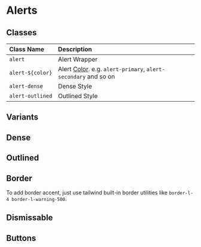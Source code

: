 # Alerts

## Classes

| Class Name       | Description                                                               |
| :--------------- | :------------------------------------------------------------------------ |
| `alert`          | Alert Wrapper                                                             |
| `alert-${color}` | Alert [Color](/colors). e.g. `alert-primary`, `alert-secondary` and so on |
| `alert-dense`    | Dense Style                                                               |
| `alert-outlined` | Outlined Style                                                            |

## Variants

<Docs>
<template #preview>
<div class="space-y-2">
  <div class="alert alert-default">
    <svg
      xmlns="http://www.w3.org/2000/svg"
      class="h-5 w-5"
      viewBox="0 0 20 20"
      fill="currentColor"
    >
      <path
        fill-rule="evenodd"
        d="M18 10a8 8 0 11-16 0 8 8 0 0116 0zm-7-4a1 1 0 11-2 0 1 1 0 012 0zM9 9a1 1 0 000 2v3a1 1 0 001 1h1a1 1 0 100-2v-3a1 1 0 00-1-1H9z"
        clip-rule="evenodd"
      />
    </svg>
    Please review your changes!
    <div class="flex-grow"></div>
    <button>
      <svg
        xmlns="http://www.w3.org/2000/svg"
        class="h-6 w-6"
        fill="none"
        viewBox="0 0 24 24"
        stroke="currentColor"
        stroke-width="2"
      >
        <path
          stroke-linecap="round"
          stroke-linejoin="round"
          d="M6 18L18 6M6 6l12 12"
        />
      </svg>
    </button>
  </div>
  <div class="alert alert-primary">
    <svg
      xmlns="http://www.w3.org/2000/svg"
      class="h-5 w-5"
      viewBox="0 0 20 20"
      fill="currentColor"
    >
      <path
        fill-rule="evenodd"
        d="M18 10a8 8 0 11-16 0 8 8 0 0116 0zm-7-4a1 1 0 11-2 0 1 1 0 012 0zM9 9a1 1 0 000 2v3a1 1 0 001 1h1a1 1 0 100-2v-3a1 1 0 00-1-1H9z"
        clip-rule="evenodd"
      />
    </svg>
    Please review your changes!
    <div class="flex-grow"></div>
    <button class="">
      <svg
        xmlns="http://www.w3.org/2000/svg"
        class="h-6 w-6"
        fill="none"
        viewBox="0 0 24 24"
        stroke="currentColor"
        stroke-width="2"
      >
        <path
          stroke-linecap="round"
          stroke-linejoin="round"
          d="M6 18L18 6M6 6l12 12"
        />
      </svg>
    </button>
  </div>
  <div class="alert alert-secondary">
    <svg
      xmlns="http://www.w3.org/2000/svg"
      class="h-5 w-5"
      viewBox="0 0 20 20"
      fill="currentColor"
    >
      <path
        fill-rule="evenodd"
        d="M18 10a8 8 0 11-16 0 8 8 0 0116 0zm-7-4a1 1 0 11-2 0 1 1 0 012 0zM9 9a1 1 0 000 2v3a1 1 0 001 1h1a1 1 0 100-2v-3a1 1 0 00-1-1H9z"
        clip-rule="evenodd"
      />
    </svg>
    Please review your changes!
    <div class="flex-grow"></div>
    <button class="">
      <svg
        xmlns="http://www.w3.org/2000/svg"
        class="h-6 w-6"
        fill="none"
        viewBox="0 0 24 24"
        stroke="currentColor"
        stroke-width="2"
      >
        <path
          stroke-linecap="round"
          stroke-linejoin="round"
          d="M6 18L18 6M6 6l12 12"
        />
      </svg>
    </button>
  </div>
  <div class="alert alert-info">
    <svg
      xmlns="http://www.w3.org/2000/svg"
      class="h-5 w-5"
      viewBox="0 0 20 20"
      fill="currentColor"
    >
      <path
        fill-rule="evenodd"
        d="M18 10a8 8 0 11-16 0 8 8 0 0116 0zm-7-4a1 1 0 11-2 0 1 1 0 012 0zM9 9a1 1 0 000 2v3a1 1 0 001 1h1a1 1 0 100-2v-3a1 1 0 00-1-1H9z"
        clip-rule="evenodd"
      />
    </svg>
    Please review your changes!
    <div class="flex-grow"></div>
    <button class="">
      <svg
        xmlns="http://www.w3.org/2000/svg"
        class="h-6 w-6"
        fill="none"
        viewBox="0 0 24 24"
        stroke="currentColor"
        stroke-width="2"
      >
        <path
          stroke-linecap="round"
          stroke-linejoin="round"
          d="M6 18L18 6M6 6l12 12"
        />
      </svg>
    </button>
  </div>
  <div class="alert alert-warning">
    <svg
      xmlns="http://www.w3.org/2000/svg"
      class="h-5 w-5"
      viewBox="0 0 20 20"
      fill="currentColor"
    >
      <path
        fill-rule="evenodd"
        d="M18 10a8 8 0 11-16 0 8 8 0 0116 0zm-7-4a1 1 0 11-2 0 1 1 0 012 0zM9 9a1 1 0 000 2v3a1 1 0 001 1h1a1 1 0 100-2v-3a1 1 0 00-1-1H9z"
        clip-rule="evenodd"
      />
    </svg>
    Please review your changes!
    <div class="flex-grow"></div>
    <button class="">
      <svg
        xmlns="http://www.w3.org/2000/svg"
        class="h-6 w-6"
        fill="none"
        viewBox="0 0 24 24"
        stroke="currentColor"
        stroke-width="2"
      >
        <path
          stroke-linecap="round"
          stroke-linejoin="round"
          d="M6 18L18 6M6 6l12 12"
        />
      </svg>
    </button>
  </div>
  <div class="alert alert-error">
    <svg
      xmlns="http://www.w3.org/2000/svg"
      class="h-5 w-5"
      viewBox="0 0 20 20"
      fill="currentColor"
    >
      <path
        fill-rule="evenodd"
        d="M18 10a8 8 0 11-16 0 8 8 0 0116 0zm-7-4a1 1 0 11-2 0 1 1 0 012 0zM9 9a1 1 0 000 2v3a1 1 0 001 1h1a1 1 0 100-2v-3a1 1 0 00-1-1H9z"
        clip-rule="evenodd"
      />
    </svg>
    Please review your changes!
    <div class="flex-grow"></div>
    <button class="">
      <svg
        xmlns="http://www.w3.org/2000/svg"
        class="h-6 w-6"
        fill="none"
        viewBox="0 0 24 24"
        stroke="currentColor"
        stroke-width="2"
      >
        <path
          stroke-linecap="round"
          stroke-linejoin="round"
          d="M6 18L18 6M6 6l12 12"
        />
      </svg>
    </button>
  </div>
  <div class="alert alert-success">
    <svg
      xmlns="http://www.w3.org/2000/svg"
      class="h-5 w-5"
      viewBox="0 0 20 20"
      fill="currentColor"
    >
      <path
        fill-rule="evenodd"
        d="M18 10a8 8 0 11-16 0 8 8 0 0116 0zm-7-4a1 1 0 11-2 0 1 1 0 012 0zM9 9a1 1 0 000 2v3a1 1 0 001 1h1a1 1 0 100-2v-3a1 1 0 00-1-1H9z"
        clip-rule="evenodd"
      />
    </svg>
    Please review your changes!
    <div class="flex-grow"></div>
    <button class="">
      <svg
        xmlns="http://www.w3.org/2000/svg"
        class="h-6 w-6"
        fill="none"
        viewBox="0 0 24 24"
        stroke="currentColor"
        stroke-width="2"
      >
        <path
          stroke-linecap="round"
          stroke-linejoin="round"
          d="M6 18L18 6M6 6l12 12"
        />
      </svg>
    </button>
  </div>
</div>
</template>
<template #code>

```html
<div class="alert alert-default">
  <svg
    xmlns="http://www.w3.org/2000/svg"
    class="h-5 w-5"
    viewBox="0 0 20 20"
    fill="currentColor"
  >
    <path
      fill-rule="evenodd"
      d="M18 10a8 8 0 11-16 0 8 8 0 0116 0zm-7-4a1 1 0 11-2 0 1 1 0 012 0zM9 9a1 1 0 000 2v3a1 1 0 001 1h1a1 1 0 100-2v-3a1 1 0 00-1-1H9z"
      clip-rule="evenodd"
    />
  </svg>
  Please review your changes!
  <div class="flex-grow"></div>
  <button class="">
    <svg
      xmlns="http://www.w3.org/2000/svg"
      class="h-6 w-6"
      fill="none"
      viewBox="0 0 24 24"
      stroke="currentColor"
      stroke-width="2"
    >
      <path
        stroke-linecap="round"
        stroke-linejoin="round"
        d="M6 18L18 6M6 6l12 12"
      />
    </svg>
  </button>
</div>

<div class="alert alert-primary">
  <!-- content -->
</div>
<div class="alert alert-secondary">
  <!-- content -->
</div>
<div class="alert alert-info">
  <!-- content -->
</div>
<div class="alert alert-success">
  <!-- content -->
</div>
<div class="alert alert-warning">
  <!-- content -->
</div>
<div class="alert alert-error">
  <!-- content -->
</div>
<div class="alert alert-dark">
  <!-- content -->
</div>
```

</template>
</Docs>

## Dense

<Docs>
<template #preview>
<div class="space-y-2">
<div class="alert alert-dense alert-default">
  <svg
    xmlns="http://www.w3.org/2000/svg"
    class="h-5 w-5"
    viewBox="0 0 20 20"
    fill="currentColor"
  >
    <path
      fill-rule="evenodd"
      d="M18 10a8 8 0 11-16 0 8 8 0 0116 0zm-7-4a1 1 0 11-2 0 1 1 0 012 0zM9 9a1 1 0 000 2v3a1 1 0 001 1h1a1 1 0 100-2v-3a1 1 0 00-1-1H9z"
      clip-rule="evenodd"
    />
  </svg>
  Please review your changes!
  <div class="flex-grow"></div>
  <button class="">
    <svg
      xmlns="http://www.w3.org/2000/svg"
      class="h-6 w-6"
      fill="none"
      viewBox="0 0 24 24"
      stroke="currentColor"
      stroke-width="2"
    >
      <path
        stroke-linecap="round"
        stroke-linejoin="round"
        d="M6 18L18 6M6 6l12 12"
      />
    </svg>
  </button>
</div>
<div class="alert alert-dense alert-primary">
  <svg
    xmlns="http://www.w3.org/2000/svg"
    class="h-5 w-5"
    viewBox="0 0 20 20"
    fill="currentColor"
  >
    <path
      fill-rule="evenodd"
      d="M18 10a8 8 0 11-16 0 8 8 0 0116 0zm-7-4a1 1 0 11-2 0 1 1 0 012 0zM9 9a1 1 0 000 2v3a1 1 0 001 1h1a1 1 0 100-2v-3a1 1 0 00-1-1H9z"
      clip-rule="evenodd"
    />
  </svg>
  Please review your changes!
  <div class="flex-grow"></div>
  <button class="">
    <svg
      xmlns="http://www.w3.org/2000/svg"
      class="h-6 w-6"
      fill="none"
      viewBox="0 0 24 24"
      stroke="currentColor"
      stroke-width="2"
    >
      <path
        stroke-linecap="round"
        stroke-linejoin="round"
        d="M6 18L18 6M6 6l12 12"
      />
    </svg>
  </button>
</div>
<div class="alert alert-dense alert-secondary">
  <svg
    xmlns="http://www.w3.org/2000/svg"
    class="h-5 w-5"
    viewBox="0 0 20 20"
    fill="currentColor"
  >
    <path
      fill-rule="evenodd"
      d="M18 10a8 8 0 11-16 0 8 8 0 0116 0zm-7-4a1 1 0 11-2 0 1 1 0 012 0zM9 9a1 1 0 000 2v3a1 1 0 001 1h1a1 1 0 100-2v-3a1 1 0 00-1-1H9z"
      clip-rule="evenodd"
    />
  </svg>
  Please review your changes!
  <div class="flex-grow"></div>
  <button class="">
    <svg
      xmlns="http://www.w3.org/2000/svg"
      class="h-6 w-6"
      fill="none"
      viewBox="0 0 24 24"
      stroke="currentColor"
      stroke-width="2"
    >
      <path
        stroke-linecap="round"
        stroke-linejoin="round"
        d="M6 18L18 6M6 6l12 12"
      />
    </svg>
  </button>
</div>
<div class="alert alert-dense alert-info">
  <svg
    xmlns="http://www.w3.org/2000/svg"
    class="h-5 w-5"
    viewBox="0 0 20 20"
    fill="currentColor"
  >
    <path
      fill-rule="evenodd"
      d="M18 10a8 8 0 11-16 0 8 8 0 0116 0zm-7-4a1 1 0 11-2 0 1 1 0 012 0zM9 9a1 1 0 000 2v3a1 1 0 001 1h1a1 1 0 100-2v-3a1 1 0 00-1-1H9z"
      clip-rule="evenodd"
    />
  </svg>
  Please review your changes!
  <div class="flex-grow"></div>
  <button class="">
    <svg
      xmlns="http://www.w3.org/2000/svg"
      class="h-6 w-6"
      fill="none"
      viewBox="0 0 24 24"
      stroke="currentColor"
      stroke-width="2"
    >
      <path
        stroke-linecap="round"
        stroke-linejoin="round"
        d="M6 18L18 6M6 6l12 12"
      />
    </svg>
  </button>
</div>
<div class="alert alert-dense alert-warning">
  <svg
    xmlns="http://www.w3.org/2000/svg"
    class="h-5 w-5"
    viewBox="0 0 20 20"
    fill="currentColor"
  >
    <path
      fill-rule="evenodd"
      d="M18 10a8 8 0 11-16 0 8 8 0 0116 0zm-7-4a1 1 0 11-2 0 1 1 0 012 0zM9 9a1 1 0 000 2v3a1 1 0 001 1h1a1 1 0 100-2v-3a1 1 0 00-1-1H9z"
      clip-rule="evenodd"
    />
  </svg>
  Please review your changes!
  <div class="flex-grow"></div>
  <button class="">
    <svg
      xmlns="http://www.w3.org/2000/svg"
      class="h-6 w-6"
      fill="none"
      viewBox="0 0 24 24"
      stroke="currentColor"
      stroke-width="2"
    >
      <path
        stroke-linecap="round"
        stroke-linejoin="round"
        d="M6 18L18 6M6 6l12 12"
      />
    </svg>
  </button>
</div>
<div class="alert alert-dense alert-error">
  <svg
    xmlns="http://www.w3.org/2000/svg"
    class="h-5 w-5"
    viewBox="0 0 20 20"
    fill="currentColor"
  >
    <path
      fill-rule="evenodd"
      d="M18 10a8 8 0 11-16 0 8 8 0 0116 0zm-7-4a1 1 0 11-2 0 1 1 0 012 0zM9 9a1 1 0 000 2v3a1 1 0 001 1h1a1 1 0 100-2v-3a1 1 0 00-1-1H9z"
      clip-rule="evenodd"
    />
  </svg>
  Please review your changes!
  <div class="flex-grow"></div>
  <button class="">
    <svg
      xmlns="http://www.w3.org/2000/svg"
      class="h-6 w-6"
      fill="none"
      viewBox="0 0 24 24"
      stroke="currentColor"
      stroke-width="2"
    >
      <path
        stroke-linecap="round"
        stroke-linejoin="round"
        d="M6 18L18 6M6 6l12 12"
      />
    </svg>
  </button>
</div>
<div class="alert alert-dense alert-success">
  <svg
    xmlns="http://www.w3.org/2000/svg"
    class="h-5 w-5"
    viewBox="0 0 20 20"
    fill="currentColor"
  >
    <path
      fill-rule="evenodd"
      d="M18 10a8 8 0 11-16 0 8 8 0 0116 0zm-7-4a1 1 0 11-2 0 1 1 0 012 0zM9 9a1 1 0 000 2v3a1 1 0 001 1h1a1 1 0 100-2v-3a1 1 0 00-1-1H9z"
      clip-rule="evenodd"
    />
  </svg>
  Please review your changes!
  <div class="flex-grow"></div>
  <button class="">
    <svg
      xmlns="http://www.w3.org/2000/svg"
      class="h-6 w-6"
      fill="none"
      viewBox="0 0 24 24"
      stroke="currentColor"
      stroke-width="2"
    >
      <path
        stroke-linecap="round"
        stroke-linejoin="round"
        d="M6 18L18 6M6 6l12 12"
      />
    </svg>
  </button>
  </div>
</div>
</template>
<template #code>

```html
<div class="alert alert-dense alert-default">
  <svg
    xmlns="http://www.w3.org/2000/svg"
    class="h-5 w-5"
    viewBox="0 0 20 20"
    fill="currentColor"
  >
    <path
      fill-rule="evenodd"
      d="M18 10a8 8 0 11-16 0 8 8 0 0116 0zm-7-4a1 1 0 11-2 0 1 1 0 012 0zM9 9a1 1 0 000 2v3a1 1 0 001 1h1a1 1 0 100-2v-3a1 1 0 00-1-1H9z"
      clip-rule="evenodd"
    />
  </svg>
  Please review your changes!
  <div class="flex-grow"></div>
  <button class="">
    <svg
      xmlns="http://www.w3.org/2000/svg"
      class="h-6 w-6"
      fill="none"
      viewBox="0 0 24 24"
      stroke="currentColor"
      stroke-width="2"
    >
      <path
        stroke-linecap="round"
        stroke-linejoin="round"
        d="M6 18L18 6M6 6l12 12"
      />
    </svg>
  </button>
</div>

<div class="alert alert-dense alert-primary">
  <!-- content -->
</div>
<div class="alert alert-dense alert-secondary">
  <!-- content -->
</div>
<div class="alert alert-dense alert-info">
  <!-- content -->
</div>
<div class="alert alert-dense alert-success">
  <!-- content -->
</div>
<div class="alert alert-dense alert-warning">
  <!-- content -->
</div>
<div class="alert alert-dense alert-error">
  <!-- content -->
</div>
<div class="alert alert-dense alert-dark">
  <!-- content -->
</div>
```

</template>
</Docs>

## Outlined

<Docs>
<template #preview>
<div class="space-y-2">
  <div class="alert alert-outlined alert-default">
    <svg
      xmlns="http://www.w3.org/2000/svg"
      class="h-5 w-5"
      viewBox="0 0 20 20"
      fill="currentColor"
    >
      <path
        fill-rule="evenodd"
        d="M18 10a8 8 0 11-16 0 8 8 0 0116 0zm-7-4a1 1 0 11-2 0 1 1 0 012 0zM9 9a1 1 0 000 2v3a1 1 0 001 1h1a1 1 0 100-2v-3a1 1 0 00-1-1H9z"
        clip-rule="evenodd"
      />
    </svg>
    Please review your changes!
    <div class="flex-grow"></div>
    <button class="">
      <svg
        xmlns="http://www.w3.org/2000/svg"
        class="h-6 w-6"
        fill="none"
        viewBox="0 0 24 24"
        stroke="currentColor"
        stroke-width="2"
      >
        <path
          stroke-linecap="round"
          stroke-linejoin="round"
          d="M6 18L18 6M6 6l12 12"
        />
      </svg>
    </button>
  </div>
  <div class="alert alert-outlined alert-primary">
    <svg
      xmlns="http://www.w3.org/2000/svg"
      class="h-5 w-5"
      viewBox="0 0 20 20"
      fill="currentColor"
    >
      <path
        fill-rule="evenodd"
        d="M18 10a8 8 0 11-16 0 8 8 0 0116 0zm-7-4a1 1 0 11-2 0 1 1 0 012 0zM9 9a1 1 0 000 2v3a1 1 0 001 1h1a1 1 0 100-2v-3a1 1 0 00-1-1H9z"
        clip-rule="evenodd"
      />
    </svg>
    Please review your changes!
    <div class="flex-grow"></div>
    <button class="">
      <svg
        xmlns="http://www.w3.org/2000/svg"
        class="h-6 w-6"
        fill="none"
        viewBox="0 0 24 24"
        stroke="currentColor"
        stroke-width="2"
      >
        <path
          stroke-linecap="round"
          stroke-linejoin="round"
          d="M6 18L18 6M6 6l12 12"
        />
      </svg>
    </button>
  </div>
  <div class="alert alert-outlined alert-secondary">
    <svg
      xmlns="http://www.w3.org/2000/svg"
      class="h-5 w-5"
      viewBox="0 0 20 20"
      fill="currentColor"
    >
      <path
        fill-rule="evenodd"
        d="M18 10a8 8 0 11-16 0 8 8 0 0116 0zm-7-4a1 1 0 11-2 0 1 1 0 012 0zM9 9a1 1 0 000 2v3a1 1 0 001 1h1a1 1 0 100-2v-3a1 1 0 00-1-1H9z"
        clip-rule="evenodd"
      />
    </svg>
    Please review your changes!
    <div class="flex-grow"></div>
    <button class="">
      <svg
        xmlns="http://www.w3.org/2000/svg"
        class="h-6 w-6"
        fill="none"
        viewBox="0 0 24 24"
        stroke="currentColor"
        stroke-width="2"
      >
        <path
          stroke-linecap="round"
          stroke-linejoin="round"
          d="M6 18L18 6M6 6l12 12"
        />
      </svg>
    </button>
  </div>
  <div class="alert alert-outlined alert-info">
    <svg
      xmlns="http://www.w3.org/2000/svg"
      class="h-5 w-5"
      viewBox="0 0 20 20"
      fill="currentColor"
    >
      <path
        fill-rule="evenodd"
        d="M18 10a8 8 0 11-16 0 8 8 0 0116 0zm-7-4a1 1 0 11-2 0 1 1 0 012 0zM9 9a1 1 0 000 2v3a1 1 0 001 1h1a1 1 0 100-2v-3a1 1 0 00-1-1H9z"
        clip-rule="evenodd"
      />
    </svg>
    Please review your changes!
    <div class="flex-grow"></div>
    <button class="">
      <svg
        xmlns="http://www.w3.org/2000/svg"
        class="h-6 w-6"
        fill="none"
        viewBox="0 0 24 24"
        stroke="currentColor"
        stroke-width="2"
      >
        <path
          stroke-linecap="round"
          stroke-linejoin="round"
          d="M6 18L18 6M6 6l12 12"
        />
      </svg>
    </button>
  </div>
  <div class="alert alert-outlined alert-warning">
    <svg
      xmlns="http://www.w3.org/2000/svg"
      class="h-5 w-5"
      viewBox="0 0 20 20"
      fill="currentColor"
    >
      <path
        fill-rule="evenodd"
        d="M18 10a8 8 0 11-16 0 8 8 0 0116 0zm-7-4a1 1 0 11-2 0 1 1 0 012 0zM9 9a1 1 0 000 2v3a1 1 0 001 1h1a1 1 0 100-2v-3a1 1 0 00-1-1H9z"
        clip-rule="evenodd"
      />
    </svg>
    Please review your changes!
    <div class="flex-grow"></div>
    <button class="">
      <svg
        xmlns="http://www.w3.org/2000/svg"
        class="h-6 w-6"
        fill="none"
        viewBox="0 0 24 24"
        stroke="currentColor"
        stroke-width="2"
      >
        <path
          stroke-linecap="round"
          stroke-linejoin="round"
          d="M6 18L18 6M6 6l12 12"
        />
      </svg>
    </button>
  </div>
  <div class="alert alert-outlined alert-error">
    <svg
      xmlns="http://www.w3.org/2000/svg"
      class="h-5 w-5"
      viewBox="0 0 20 20"
      fill="currentColor"
    >
      <path
        fill-rule="evenodd"
        d="M18 10a8 8 0 11-16 0 8 8 0 0116 0zm-7-4a1 1 0 11-2 0 1 1 0 012 0zM9 9a1 1 0 000 2v3a1 1 0 001 1h1a1 1 0 100-2v-3a1 1 0 00-1-1H9z"
        clip-rule="evenodd"
      />
    </svg>
    Please review your changes!
    <div class="flex-grow"></div>
    <button class="">
      <svg
        xmlns="http://www.w3.org/2000/svg"
        class="h-6 w-6"
        fill="none"
        viewBox="0 0 24 24"
        stroke="currentColor"
        stroke-width="2"
      >
        <path
          stroke-linecap="round"
          stroke-linejoin="round"
          d="M6 18L18 6M6 6l12 12"
        />
      </svg>
    </button>
  </div>
  <div class="alert alert-outlined alert-success">
    <svg
      xmlns="http://www.w3.org/2000/svg"
      class="h-5 w-5"
      viewBox="0 0 20 20"
      fill="currentColor"
    >
      <path
        fill-rule="evenodd"
        d="M18 10a8 8 0 11-16 0 8 8 0 0116 0zm-7-4a1 1 0 11-2 0 1 1 0 012 0zM9 9a1 1 0 000 2v3a1 1 0 001 1h1a1 1 0 100-2v-3a1 1 0 00-1-1H9z"
        clip-rule="evenodd"
      />
    </svg>
    Please review your changes!
    <div class="flex-grow"></div>
    <button class="">
      <svg
        xmlns="http://www.w3.org/2000/svg"
        class="h-6 w-6"
        fill="none"
        viewBox="0 0 24 24"
        stroke="currentColor"
        stroke-width="2"
      >
        <path
          stroke-linecap="round"
          stroke-linejoin="round"
          d="M6 18L18 6M6 6l12 12"
        />
      </svg>
    </button>
  </div>
</div>
</template>
<template #code>

```html
<div class="alert alert-outlined alert-default">
  <svg
    xmlns="http://www.w3.org/2000/svg"
    class="h-5 w-5"
    viewBox="0 0 20 20"
    fill="currentColor"
  >
    <path
      fill-rule="evenodd"
      d="M18 10a8 8 0 11-16 0 8 8 0 0116 0zm-7-4a1 1 0 11-2 0 1 1 0 012 0zM9 9a1 1 0 000 2v3a1 1 0 001 1h1a1 1 0 100-2v-3a1 1 0 00-1-1H9z"
      clip-rule="evenodd"
    />
  </svg>
  Please review your changes!
  <div class="flex-grow"></div>
  <button class="">
    <svg
      xmlns="http://www.w3.org/2000/svg"
      class="h-6 w-6"
      fill="none"
      viewBox="0 0 24 24"
      stroke="currentColor"
      stroke-width="2"
    >
      <path
        stroke-linecap="round"
        stroke-linejoin="round"
        d="M6 18L18 6M6 6l12 12"
      />
    </svg>
  </button>
</div>

<div class="alert alert-outlined alert-primary">
  <!-- content -->
</div>
<div class="alert alert-outlined alert-secondary">
  <!-- content -->
</div>
<div class="alert alert-outlined alert-info">
  <!-- content -->
</div>
<div class="alert alert-outlined alert-success">
  <!-- content -->
</div>
<div class="alert alert-outlined alert-warning">
  <!-- content -->
</div>
<div class="alert alert-outlined alert-error">
  <!-- content -->
</div>
<div class="alert alert-outlined alert-dark">
  <!-- content -->
</div>
```

</template>
</Docs>

## Border

To add border accent, just use tailwind built-in border utilities like `border-l-4 border-l-warning-500`.

<docs>
<template #preview>
<div class="alert border-l-4 border-l-warning-500 alert-error">
  <svg
    xmlns="http://www.w3.org/2000/svg"
    class="h-5 w-5"
    viewBox="0 0 20 20"
    fill="currentColor"
  >
    <path
      fill-rule="evenodd"
      d="M18 10a8 8 0 11-16 0 8 8 0 0116 0zm-7-4a1 1 0 11-2 0 1 1 0 012 0zM9 9a1 1 0 000 2v3a1 1 0 001 1h1a1 1 0 100-2v-3a1 1 0 00-1-1H9z"
      clip-rule="evenodd"
    />
  </svg>
  Please review your changes!
  <div class="flex-grow"></div>
  <button class="">
    <svg
      xmlns="http://www.w3.org/2000/svg"
      class="h-6 w-6"
      fill="none"
      viewBox="0 0 24 24"
      stroke="currentColor"
      stroke-width="2"
    >
      <path
        stroke-linecap="round"
        stroke-linejoin="round"
        d="M6 18L18 6M6 6l12 12"
      />
    </svg>
  </button>
</div>
</template>
<template #code>

```html
<div class="alert border-l-4 border-l-warning-500 alert-error">
  <svg
    xmlns="http://www.w3.org/2000/svg"
    class="h-5 w-5"
    viewBox="0 0 20 20"
    fill="currentColor"
  >
    <path
      fill-rule="evenodd"
      d="M18 10a8 8 0 11-16 0 8 8 0 0116 0zm-7-4a1 1 0 11-2 0 1 1 0 012 0zM9 9a1 1 0 000 2v3a1 1 0 001 1h1a1 1 0 100-2v-3a1 1 0 00-1-1H9z"
      clip-rule="evenodd"
    />
  </svg>
  Please review your changes!
  <div class="flex-grow"></div>
  <button class="">
    <svg
      xmlns="http://www.w3.org/2000/svg"
      class="h-6 w-6"
      fill="none"
      viewBox="0 0 24 24"
      stroke="currentColor"
      stroke-width="2"
    >
      <path
        stroke-linecap="round"
        stroke-linejoin="round"
        d="M6 18L18 6M6 6l12 12"
      />
    </svg>
  </button>
</div>
```

</template>
</docs>

## Dismissable

<Docs>
<template #preview>
<div
  class="alert alert-primary flex-row alert-dismissible fade show"
  role="alert"
>
  <div>
    <strong>Holy guacamole!</strong> You should check in on some of
    those fields below.
  </div>
  <div class="flex-grow"></div>
  <button
    type="button"
    class="btn btn-icon btn-text btn-close"
    data-bs-dismiss="alert"
    aria-label="Close"
  >
    <svg
      xmlns="http://www.w3.org/2000/svg"
      class="h-6 w-6"
      fill="none"
      viewBox="0 0 24 24"
      stroke="currentColor"
      stroke-width="2"
    >
      <path
        stroke-linecap="round"
        stroke-linejoin="round"
        d="M6 18L18 6M6 6l12 12"
      />
    </svg>
  </button>
</div>
</template>
<template #code>

```html
<div
  class="alert alert-primary flex-row alert-dismissible fade show"
  role="alert"
>
  <div>
    <strong>Holy guacamole!</strong> You should check in on some of those fields
    below.
  </div>
  <div class="flex-grow"></div>
  <button
    type="button"
    class="btn btn-icon btn-text btn-close"
    data-bs-dismiss="alert"
    aria-label="Close"
  >
    <svg
      xmlns="http://www.w3.org/2000/svg"
      class="h-6 w-6"
      fill="none"
      viewBox="0 0 24 24"
      stroke="currentColor"
      stroke-width="2"
    >
      <path
        stroke-linecap="round"
        stroke-linejoin="round"
        d="M6 18L18 6M6 6l12 12"
      />
    </svg>
  </button>
</div>
```

</template>
</Docs>

## Buttons

<Docs>
<template #preview>
<div>
  <div
    class="alert alert-outlined flex-row alert-dismissible fade show"
    role="alert"
  >
    <div>
      <strong>Holy guacamole!</strong> You should check in on some of
      those fields below.
    </div>
    <div class="flex-grow"></div>
    <div class="flex items-center">
      <button class="btn btn-primary">Action</button>
    </div>
  </div>
</div>
</template>
<template #code>

```html
<div
  class="alert alert-outlined flex-row alert-dismissible fade show"
  role="alert"
>
  <div>
    <strong>Holy guacamole!</strong> You should check in on some of those fields
    below.
  </div>
  <div class="flex-grow"></div>
  <div class="flex items-center">
    <button class="btn btn-primary">Action</button>
  </div>
</div>
```

</template>
</Docs>
